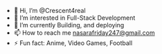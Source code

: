 - 👋 Hi, I’m @Crescent4real
- 👀 I’m interested in Full-Stack Development
- 🌱 I’m currently Building, and deploying
- 📫 How to reach me nasarafriday247@gmail.com
- ⚡ Fun fact: Anime, Video Games, Football

<!---
Crescent4real/Crescent4real is a ✨ special ✨ repository because its `README.md` (this file) appears on your GitHub profile.
You can click the Preview link to take a look at your changes.
--->
